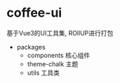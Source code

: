 # coffee-ui

基于Vue3的UI工具集, ROllUP进行打包

- packages
  - components 核心组件
  - theme-chalk 主题
  - utils 工具类
